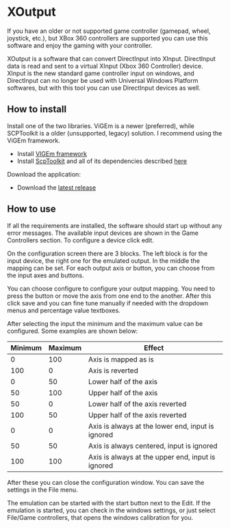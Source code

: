 # XOutput

If you have an older or not supported game controller (gamepad, wheel, joystick, etc.), but XBox 360 controllers are supported you can use this software and enjoy the gaming with your controller.

XOutput is a software that can convert DirectInput into XInput. DirectInput data is read and sent to a virtual XInput (Xbox 360 Controller) device. XInput is the new standard game controller input on windows, and DirectInput can no longer be used with Universal Windows Platform softwares, but with this tool you can use DirectInput devices as well.

## How to install

Install one of the two libraries. ViGEm is a newer (preferred), while SCPToolkit is a older (unsupported, legacy) solution.
I recommend using the ViGEm framework.

* Install [VIGEm framework](https://github.com/nefarius/ViGEm/wiki/Driver-Installation)
* Install [ScpToolkit](https://github.com/nefarius/ScpServer/releases/latest) and all of its dependencies described [here](https://github.com/nefarius/ScpToolkit/blob/master/README.md#installation-requirements)

Download the application:

* Download the [latest release](https://github.com/csutorasa/XOutput/releases/latest)

## How to use

If all the requirements are installed, the software should start up without any error messages.
The available input devices are shown in the Game Controllers section. To configure a device click edit.

On the configuration screen there are 3 blocks. The left block is for the input device, the right one for the emulated output. In the middle the mapping can be set. For each output axis or button, you can choose from the input axes and buttons.

You can choose configure to configure your output mapping. You need to press the button or move the axis from one end to the another. After this click save and you can fine tune manually if needed with the dropdown menus and percentage value textboxes.

After selecting the input the minimum and the maximum value can be configured. Some examples are shown below:

| Minimum | Maximum | Effect                                            |
|---------|---------|---------------------------------------------------|
| 0       | 100     | Axis is mapped as is                              |
| 100     | 0       | Axis is reverted                                  |
| 0       | 50      | Lower half of the axis                            |
| 50      | 100     | Upper half of the axis                            |
| 50      | 0       | Lower half of the axis reverted                   |
| 100     | 50      | Upper half of the axis reverted                   |
| 0       | 0       | Axis is always at the lower end, input is ignored |
| 50      | 50      | Axis is always centered, input is ignored         |
| 100     | 100     | Axis is always at the upper end, input is ignored |

After these you can close the configuration window. You can save the settings in the File menu.

The emulation can be started with the start button next to the Edit. If the emulation is started, you can check in the windows settings, or just select File/Game controllers, that opens the windows calibration for you.
